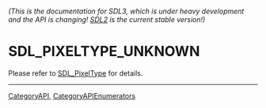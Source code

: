 ###### (This is the documentation for SDL3, which is under heavy development and the API is changing! [SDL2](https://wiki.libsdl.org/SDL2/) is the current stable version!)
# SDL_PIXELTYPE_UNKNOWN

Please refer to [SDL_PixelType](SDL_PixelType) for details.

----
[CategoryAPI](CategoryAPI), [CategoryAPIEnumerators](CategoryAPIEnumerators)

